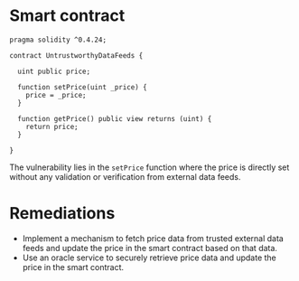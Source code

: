 # Smart contract

```solidity
pragma solidity ^0.4.24;

contract UntrustworthyDataFeeds {
  
  uint public price;
  
  function setPrice(uint _price) {
    price = _price;
  }
  
  function getPrice() public view returns (uint) {
    return price;
  }
  
}
```

The vulnerability lies in the `setPrice` function where the price is directly set without any validation or verification from external data feeds.

# Remediations

- Implement a mechanism to fetch price data from trusted external data feeds and update the price in the smart contract based on that data.
- Use an oracle service to securely retrieve price data and update the price in the smart contract.